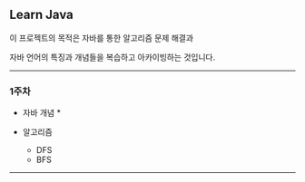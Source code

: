 ## Learn Java

이 프로젝트의 목적은 자바를 통한 알고리즘 문제 해결과

자바 언어의 특징과 개념들을 복습하고 아카이빙하는 것입니다.



***

### 1주차

+ 자바 개념
  * 

+ 알고리즘
  * DFS
  * BFS



---



